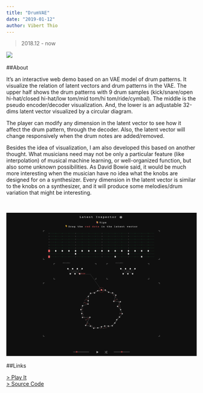 ```yaml
---
title: "DrumVAE"
date: "2019-01-12"
author: Vibert Thio
---
```


> 2018.12 - now

![](./flow.gif)

##About

It’s an interactive web demo based on an VAE model of drum patterns. It visualize the relation of latent vectors and drum patterns in the VAE. The upper half shows the drum patterns with 9 drum samples (kick/snare/open hi-hat/closed hi-hat/low tom/mid tom/hi tom/ride/cymbal). The middle is the pseudo encoder/decoder visualization. And, the lower is an adjustable 32-dims latent vector visualized by a circular diagram.

The player can modify any dimension in the latent vector to see how it affect the drum pattern, through the decoder. Also, the latent vector will change responsively when the drum notes are added/removed.

Besides the idea of visualization, I am also developed this based on another thought. What musicians need may not be only a particular feature (like interpolation) of musical machine learning, or well-organized function, but also some unknown possibilities. As David Bowie said, it would be much more interesting when the musician have no idea what the knobs are designed for on a synthesizer. Every dimension in the latent vector is similar to the knobs on a synthesizer, and it will produce some melodies/drum variation that might be interesting.

<br/>

![](./sc-01.png)

##Links

[> Play It](http://vibertthio.com/drum-vae-client/public/)<br/>
[> Source Code](https://github.com/vibertthio/drum-vae-client)
